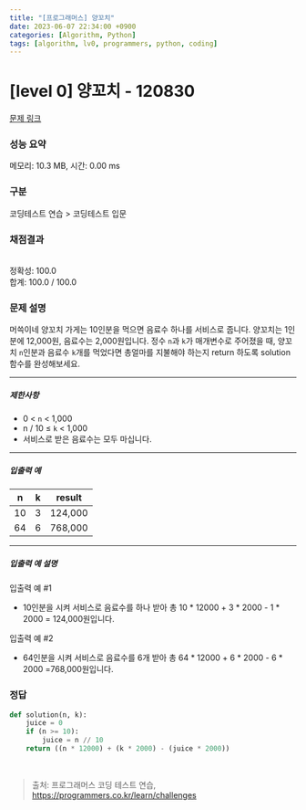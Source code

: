 ```yaml
---
title: "[프로그래머스] 양꼬치"
date: 2023-06-07 22:34:00 +0900
categories: [Algorithm, Python]
tags: [algorithm, lv0, programmers, python, coding]
---
```


# [level 0] 양꼬치 - 120830

[문제 링크](https://school.programmers.co.kr/learn/courses/30/lessons/120830)

### 성능 요약

메모리: 10.3 MB, 시간: 0.00 ms

### 구분

코딩테스트 연습 > 코딩테스트 입문

### 채점결과

<br/>정확성: 100.0<br/>합계: 100.0 / 100.0

### 문제 설명

<p>머쓱이네 양꼬치 가게는 10인분을 먹으면 음료수 하나를 서비스로 줍니다. 양꼬치는 1인분에 12,000원, 음료수는 2,000원입니다. 정수 <code>n</code>과 <code>k</code>가 매개변수로 주어졌을 때, 양꼬치 <code>n</code>인분과 음료수 <code>k</code>개를 먹었다면 총얼마를 지불해야 하는지 return 하도록 solution 함수를 완성해보세요.</p>

<hr>

<h5>제한사항</h5>

<ul>
<li>0 &lt; <code>n</code> &lt; 1,000</li>
<li>n / 10 ≤ <code>k</code> &lt; 1,000</li>
<li>서비스로 받은 음료수는 모두 마십니다.</li>
</ul>

<hr>

<h5>입출력 예</h5>

| n  | k | result  |
|----|---|---------|
| 10 | 3 | 124,000 |
| 64 | 6 | 768,000 |

<hr>

<h5>입출력 예 설명</h5>

<p>입출력 예 #1</p>

<ul>
<li>10인분을 시켜 서비스로 음료수를 하나 받아 총 10 * 12000 + 3 * 2000 - 1 * 2000 = 124,000원입니다.</li>
</ul>

<p>입출력 예 #2</p>

<ul>
<li>64인분을 시켜 서비스로 음료수를 6개 받아 총 64 * 12000 + 6 * 2000 - 6 * 2000 =768,000원입니다.</li>
</ul>

### 정답

```python
def solution(n, k):
    juice = 0
    if (n >= 10):
        juice = n // 10
    return ((n * 12000) + (k * 2000) - (juice * 2000))
```

<br>

> 출처: 프로그래머스 코딩 테스트 연습, https://programmers.co.kr/learn/challenges
